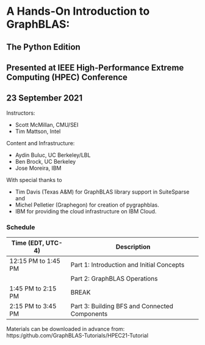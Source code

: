 # A Hands-On Introduction to GraphBLAS:
## The Python Edition

## Presented at IEEE High-Performance Extreme Computing (HPEC) Conference

## 23 September 2021

Instructors:
- Scott McMillan, CMU/SEI
- Tim Mattson, Intel

Content and Infrastructure:
- Aydin Buluc, UC Berkeley/LBL
- Ben Brock, UC Berkeley
- Jose Moreira, IBM

With special thanks to 
- Tim Davis (Texas A&M) for GraphBLAS library support in SuiteSparse and 
- Michel Pelletier (Graphegon) for creation of pygraphblas.
- IBM for providing the cloud infrastructure on IBM Cloud.

### Schedule 

| Time  (EDT, UTC-4)     | Description             |
| ---------------------- | ----------------------- |
| 12:15 PM to  1:45 PM   | Part 1: Introduction and Initial Concepts |
|                        | Part 2: GraphBLAS Operations |
|  1:45 PM to  2:15 PM   | BREAK |
|  2:15 PM to  3:45 PM   | Part 3: Building BFS and Connected Components |

Materials can be downloaded in advance from: https:/github.com/GraphBLAS-Tutorials/HPEC21-Tutorial
